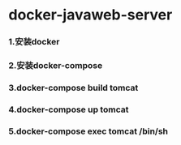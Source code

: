 # docker-javaweb-server

### 1.安装docker

### 2.安装docker-compose

### 3.docker-compose build tomcat

### 4.docker-compose up tomcat

### 5.docker-compose exec tomcat /bin/sh
